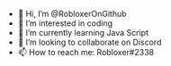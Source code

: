 - 👋 Hi, I’m @RobloxerOnGithub
- 👀 I’m interested in coding
- 🌱 I’m currently learning Java Script
- 💞️ I’m looking to collaborate on Discord
- 📫 How to reach me: Robloxer#2338
